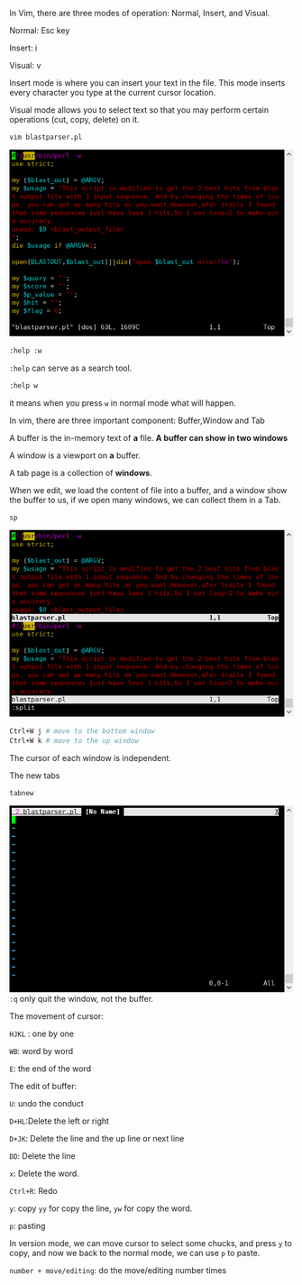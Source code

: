 In Vim, there are three modes of operation: Normal, Insert, and Visual.

Normal: Esc key

Insert: i

Visual: v

Insert mode is where you can insert your text in the file. This mode inserts every character you type at the current cursor location.

Visual mode allows you to select text so that you may perform certain operations (cut, copy, delete) on it.

~~~bash
vim blastparser.pl
~~~

![image-20220723163717679](Class_3%20Editors%20(vim)%20.assets/image-20220723163717679.png)

~~~bash
:help :w
~~~

`:help` can serve as a search tool.

~~~bash
:help w
~~~

it means when you press `w` in normal mode what will happen.

In vim, there are three important component: Buffer,Window and Tab

A buffer is the in-memory text of **a** file. **A buffer can show in two windows**

A window is a viewport on **a** buffer.

A tab page is a collection of **windows**.

When we edit, we load the content of file into a buffer, and a window show the buffer to us, if we open many windows, we can collect them in a Tab.

~~~bash
sp
~~~

![image-20220723165723086](Class_3%20Editors%20(vim)%20.assets/image-20220723165723086.png)

~~~bash
Ctrl+W j # move to the bottom window
Ctrl+W k # move to the up window
~~~

The cursor of each window is independent.

The new tabs

~~~bash
tabnew
~~~

![image-20220723170211756](Class_3%20Editors%20(vim)%20.assets/image-20220723170211756.png)`:q` only quit the window, not the buffer.

The movement of cursor: 

`HJKL` : one by one

`WB`: word by word

`E`: the end of the word

The edit of buffer:

`U`: undo the conduct

`D+HL`:Delete the left or right

`D+JK`: Delete the line and the up line or next line

`DD`: Delete the line

`x`: Delete the word.

`Ctrl+R`: Redo

`y`: copy `yy` for copy the line, `yw` for copy the word.

`p`: pasting

In version mode, we can move cursor to select some chucks, and press `y` to copy, and now we back to the normal mode, we can use `p` to paste.

`number + move/editing`: do the move/editing number times

